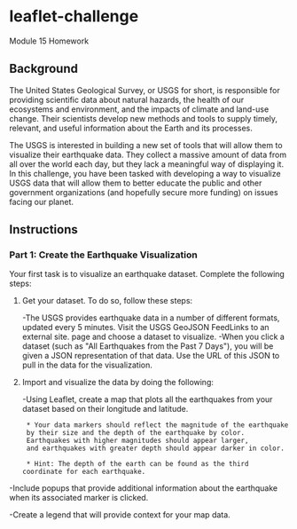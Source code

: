 # leaflet-challenge
Module 15 Homework

## Background
The United States Geological Survey, or USGS for short, is responsible for providing scientific data about natural hazards, the health of our ecosystems and environment, and the impacts of climate and land-use change. Their scientists develop new methods and tools to supply timely, relevant, and useful information about the Earth and its processes.

The USGS is interested in building a new set of tools that will allow them to visualize their earthquake data. They collect a massive amount of data from all over the world each day, but they lack a meaningful way of displaying it. In this challenge, you have been tasked with developing a way to visualize USGS data that will allow them to better educate the public and other government organizations (and hopefully secure more funding) on issues facing our planet.

## Instructions
### Part 1: Create the Earthquake Visualization
Your first task is to visualize an earthquake dataset. Complete the following steps:

1. Get your dataset. To do so, follow these steps:

    -The USGS provides earthquake data in a number of different formats, updated every 5 minutes. Visit the USGS GeoJSON FeedLinks to an external site. page and choose a dataset to visualize. 
    -When you click a dataset (such as "All Earthquakes from the Past 7 Days"), you will be given a JSON representation of that data. Use the URL of this JSON to pull in the data for the visualization. 
2. Import and visualize the data by doing the following:

    -Using Leaflet, create a map that plots all the earthquakes from your dataset based on their longitude and latitude.

        * Your data markers should reflect the magnitude of the earthquake 
        by their size and the depth of the earthquake by color. 
        Earthquakes with higher magnitudes should appear larger, 
        and earthquakes with greater depth should appear darker in color.

        * Hint: The depth of the earth can be found as the third coordinate for each earthquake.

-Include popups that provide additional information about the earthquake when its associated marker is clicked.

-Create a legend that will provide context for your map data.


